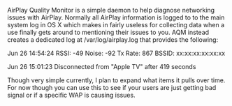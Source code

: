 AirPlay Quality Monitor is a simple daemon to help diagnose networking issues with AirPlay. Normally all AirPlay information is logged to to the main system log in OS X which makes in fairly useless for collecting data when a use finally gets around to mentioning their issues to you. AQM instead creates a dedicated log at /var/log/airplay.log that provides the following:

Jun 26 14:54:24 RSSI: -49 Noise: -92 Tx Rate: 867 BSSID: xx:xx:xx:xx:xx:xx

Jun 26 15:01:23 Disconnected from "Apple TV" after 419 seconds

Though very simple currently, I plan to expand what items it pulls over time. For now though you can use this to see if your users are just getting bad signal or if a specific WAP is causing issues.
